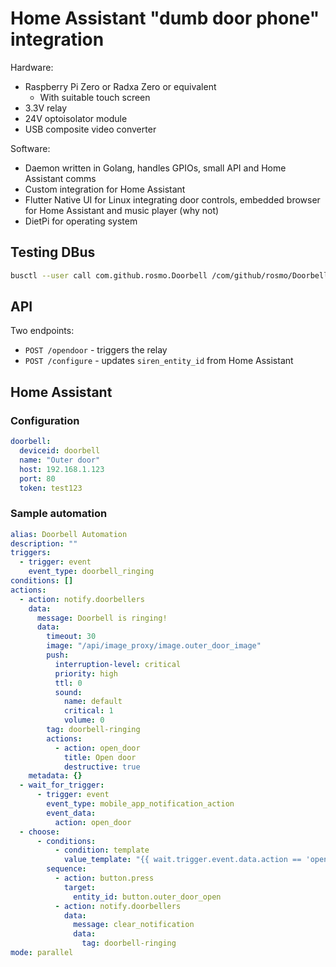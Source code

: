 
# Home Assistant "dumb door phone" integration

Hardware:
- Raspberry Pi Zero or Radxa Zero or equivalent
  - With suitable touch screen
- 3.3V relay
- 24V optoisolator module
- USB composite video converter

Software:
- Daemon written in Golang, handles GPIOs, small API and Home Assistant comms
- Custom integration for Home Assistant
- Flutter Native UI for Linux integrating door controls, embedded browser for 
  Home Assistant and music player (why not)
- DietPi for operating system

## Testing DBus

```sh
busctl --user call com.github.rosmo.Doorbell /com/github/rosmo/Doorbell com.github.rosmo.Doorbell OpenDoor
```

## API

Two endpoints:

- `POST /opendoor` - triggers the relay
- `POST /configure` - updates `siren_entity_id` from Home Assistant

## Home Assistant

### Configuration

```yaml
doorbell:
  deviceid: doorbell
  name: "Outer door"
  host: 192.168.1.123
  port: 80
  token: test123
```

### Sample automation

```yaml
alias: Doorbell Automation
description: ""
triggers:
  - trigger: event
    event_type: doorbell_ringing
conditions: []
actions:
  - action: notify.doorbellers
    data:
      message: Doorbell is ringing!
      data:
        timeout: 30
        image: "/api/image_proxy/image.outer_door_image"
        push:
          interruption-level: critical
          priority: high
          ttl: 0
          sound:
            name: default
            critical: 1
            volume: 0
        tag: doorbell-ringing
        actions:
          - action: open_door
            title: Open door
            destructive: true
    metadata: {}
  - wait_for_trigger:
      - trigger: event
        event_type: mobile_app_notification_action
        event_data:
          action: open_door
  - choose:
      - conditions:
          - condition: template
            value_template: "{{ wait.trigger.event.data.action == 'open_door' }}"
        sequence:
          - action: button.press
            target:
              entity_id: button.outer_door_open
          - action: notify.doorbellers
            data:
              message: clear_notification
              data:
                tag: doorbell-ringing
mode: parallel
```
